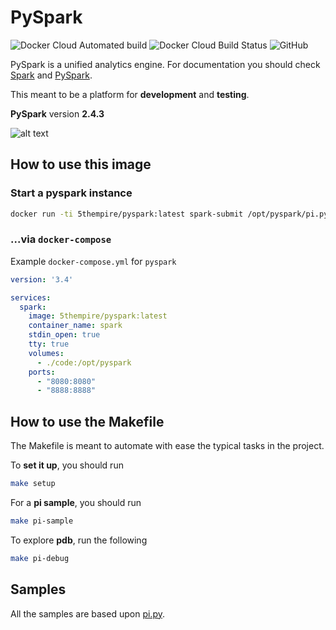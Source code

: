 # PySpark

![Docker Cloud Automated build](https://img.shields.io/docker/cloud/automated/5thempire/pyspark.svg) 
![Docker Cloud Build Status](https://img.shields.io/docker/cloud/build/5thempire/pyspark.svg)
![GitHub](https://img.shields.io/github/license/5thempire/pyspark.svg)

PySpark is a unified analytics engine. For documentation you should check [Spark](https://spark.apache.org/) and [PySpark](https://spark.apache.org/docs/2.4.3/api/python/index.html).

This meant to be a platform for **development** and **testing**. 

**PySpark** version **2.4.3**

![alt text][logo]

[logo]: https://spark.apache.org/docs/latest/api/python/_static/spark-logo-hd.png "PySpark"

## How to use this image

### Start a pyspark instance

```bash
docker run -ti 5thempire/pyspark:latest spark-submit /opt/pyspark/pi.py   
```

### ...via `docker-compose`

Example `docker-compose.yml` for `pyspark`

```yml
version: '3.4'

services:
  spark:
    image: 5thempire/pyspark:latest
    container_name: spark
    stdin_open: true
    tty: true
    volumes:
      - ./code:/opt/pyspark
    ports:
      - "8080:8080"
      - "8888:8888"
```

## How to use the Makefile

The Makefile is meant to automate with ease the typical tasks in the project.

To **set it up**, you should run

```bash
make setup
```

For a **pi sample**, you should run

```bash
make pi-sample
```

To explore **pdb**, run the following 

```bash
make pi-debug
```

## Samples

All the samples are based upon [pi.py](https://github.com/apache/spark/blob/master/examples/src/main/python/pi.py).
